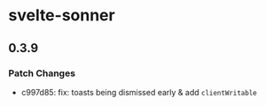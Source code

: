 # svelte-sonner

## 0.3.9

### Patch Changes

- c997d85: fix: toasts being dismissed early & add `clientWritable`

